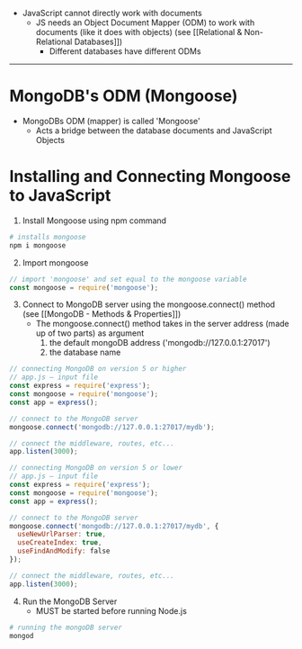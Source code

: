 * JavaScript cannot directly work with documents
	* JS needs an Object Document Mapper (ODM) to work with documents (like it does with objects) (see [[Relational & Non-Relational Databases]]) 
		* Different databases have different ODMs 

--- 
# MongoDB's ODM (Mongoose)
* MongoDBs ODM (mapper) is called 'Mongoose'
	* Acts a bridge between the database documents and JavaScript Objects

# Installing and Connecting Mongoose to JavaScript
1) Install Mongoose using npm command
```bash
# installs mongoose
npm i mongoose
```

2) Import mongoose
```js
// import 'mongoose' and set equal to the mongoose variable
const mongoose = require('mongoose');
```

3) Connect to MongoDB server using the mongoose.connect() method (see [[MongoDB - Methods & Properties]])
	* The mongoose.connect() method takes in the server address (made up of two parts) as argument
		1) the default mongoDB address ('mongodb://127.0.0.1:27017')
		2) the database name 

```js
// connecting MongoDB on version 5 or higher
// app.js — input file 
const express = require('express'); 
const mongoose = require('mongoose'); 
const app = express(); 

// connect to the MongoDB server 
mongoose.connect('mongodb://127.0.0.1:27017/mydb'); 

// connect the middleware, routes, etc... 
app.listen(3000);
```

```js
// connecting MongoDB on version 5 or lower
// app.js — input file 
const express = require('express'); 
const mongoose = require('mongoose'); 
const app = express(); 

// connect to the MongoDB server 
mongoose.connect('mongodb://127.0.0.1:27017/mydb', { 
  useNewUrlParser: true, 
  useCreateIndex: true, 
  useFindAndModify: false 
});

// connect the middleware, routes, etc... 
app.listen(3000);
```

4) Run the MongoDB Server 
	* MUST be started before running Node.js
```bash
# running the mongoDB server
mongod
```

